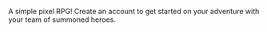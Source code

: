 A simple pixel RPG! Create an account to get started on your adventure with your team of summoned heroes.
